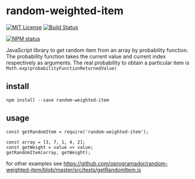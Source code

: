 # random-weighted-item

[![MIT License](https://img.shields.io/badge/license-mit-green.svg?style=flat-square)](https://opensource.org/licenses/MIT)
[![Build Status](https://travis-ci.org/oprogramador/random-weighted-item.svg?branch=master)](https://travis-ci.org/oprogramador/random-weighted-item
)

[![NPM status](https://nodei.co/npm/random-weighted-item.png?downloads=true&stars=true)](https://npmjs.org/package/random-weighted-item
)

JavaScript library to get random item from an array by probability function. The probability function takes the current value and current index respectively as arguments. The real probability to obtain a particular item is `Math.exp(probabilityFunctionReturnedValue)`

## install
`npm install --save random-weighted-item`

## usage
```
const getRandomItem = require('random-weighted-item');

const array = [3, 7, 1, 4, 2];
const getWeight = value => value;
getRandomItem(array, getWeight);
```
for other examples see https://github.com/oprogramador/random-weighted-item/blob/master/src/tests/getRandomItem.js
